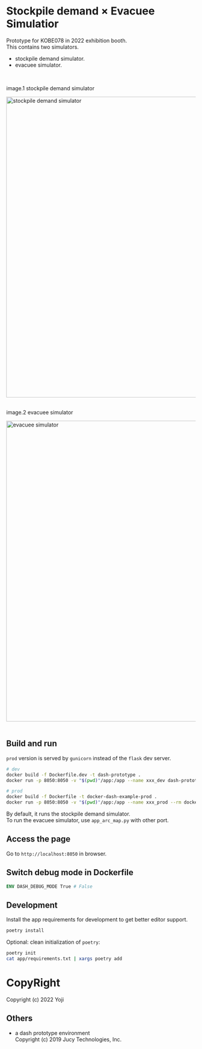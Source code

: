 # Stockpile demand × Evacuee Simulatior

Prototype for KOBE078 in 2022 exhibition booth.  
This contains two simulators.
- stockpile demand simulator.
- evacuee simulator.

<br />


image.1 stockpile demand simulator

<img width="800" alt="stockpile demand simulator" src="https://user-images.githubusercontent.com/40899163/210713434-302f6b98-e16e-45d7-9ad7-735a4e701c0b.jpg">
<br /><br />  


image.2 evacuee simulator

<img width="800" alt="evacuee simulator" src="https://user-images.githubusercontent.com/40899163/210713205-f5b239c1-6d2d-430e-a0fc-6993ab813155.png">
<br /><br />








## Build and run

`prod` version is served by `gunicorn` instead of the `flask` dev server.

```sh
# dev
docker build -f Dockerfile.dev -t dash-prototype .
docker run -p 8050:8050 -v "$(pwd)"/app:/app --name xxx_dev dash-prototype

# prod
docker build -f Dockerfile -t docker-dash-example-prod .
docker run -p 8050:8050 -v "$(pwd)"/app:/app --name xxx_prod --rm docker-dash-prod
```

By default, it runs the stockpile demand simulator.  
To run the evacuee simulator, use `app_arc_map.py` with other port.


## Access the page

Go to `http://localhost:8050` in browser.

## Switch debug mode in Dockerfile

```dockerfile
ENV DASH_DEBUG_MODE True # False
```

## Development

Install the app requirements for development to get better editor support.

```sh
poetry install
```

Optional: clean initialization of `poetry`:

```sh
poetry init
cat app/requirements.txt | xargs poetry add
```

# CopyRight

Copyright (c) 2022 Yoji 

## Others
- a dash prototype environment  
Copyright (c) 2019 Jucy Technologies, Inc.
